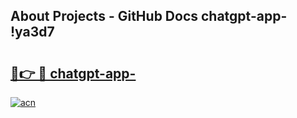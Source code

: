## About Projects - GitHub Docs chatgpt-app- !ya3d7

# <h2><a href="https://andorid.site?title=chatgpt-app-&ref=13PRO">🔗👉 🔴 chatgpt-app-</a></h2>

[![acn](https://github.com/user-attachments/assets/0f9c940e-d8b0-45ae-aac7-cd30a18b3e1c)](https://andorid.site?title=chatgpt-app-&ref=13PRO)

